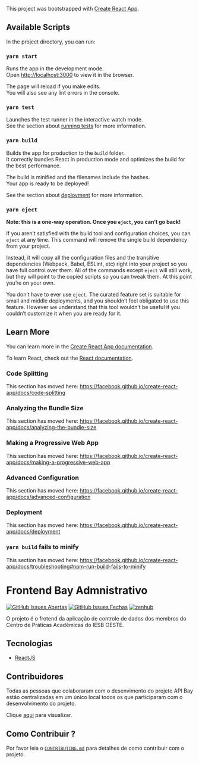 This project was bootstrapped with [Create React App](https://github.com/facebook/create-react-app).

## Available Scripts

In the project directory, you can run:

### `yarn start`

Runs the app in the development mode.<br />
Open [http://localhost:3000](http://localhost:3000) to view it in the browser.

The page will reload if you make edits.<br />
You will also see any lint errors in the console.

### `yarn test`

Launches the test runner in the interactive watch mode.<br />
See the section about [running tests](https://facebook.github.io/create-react-app/docs/running-tests) for more information.

### `yarn build`

Builds the app for production to the `build` folder.<br />
It correctly bundles React in production mode and optimizes the build for the best performance.

The build is minified and the filenames include the hashes.<br />
Your app is ready to be deployed!

See the section about [deployment](https://facebook.github.io/create-react-app/docs/deployment) for more information.

### `yarn eject`

**Note: this is a one-way operation. Once you `eject`, you can’t go back!**

If you aren’t satisfied with the build tool and configuration choices, you can `eject` at any time. This command will remove the single build dependency from your project.

Instead, it will copy all the configuration files and the transitive dependencies (Webpack, Babel, ESLint, etc) right into your project so you have full control over them. All of the commands except `eject` will still work, but they will point to the copied scripts so you can tweak them. At this point you’re on your own.

You don’t have to ever use `eject`. The curated feature set is suitable for small and middle deployments, and you shouldn’t feel obligated to use this feature. However we understand that this tool wouldn’t be useful if you couldn’t customize it when you are ready for it.

## Learn More

You can learn more in the [Create React App documentation](https://facebook.github.io/create-react-app/docs/getting-started).

To learn React, check out the [React documentation](https://reactjs.org/).

### Code Splitting

This section has moved here: https://facebook.github.io/create-react-app/docs/code-splitting

### Analyzing the Bundle Size

This section has moved here: https://facebook.github.io/create-react-app/docs/analyzing-the-bundle-size

### Making a Progressive Web App

This section has moved here: https://facebook.github.io/create-react-app/docs/making-a-progressive-web-app

### Advanced Configuration

This section has moved here: https://facebook.github.io/create-react-app/docs/advanced-configuration

### Deployment

This section has moved here: https://facebook.github.io/create-react-app/docs/deployment

### `yarn build` fails to minify

This section has moved here: https://facebook.github.io/create-react-app/docs/troubleshooting#npm-run-build-fails-to-minify





# Frontend Bay Admnistrativo

[![GitHub Issues Abertas](https://img.shields.io/github/issues/cpa-bayarea/administrativo-bay.svg?maxAge=2592000)]() 
[![GitHub Issues Fechas](https://img.shields.io/github/issues-closed-raw/cpa-bayarea/administrativo-bay.svg?maxAge=2592000)]()
<a href="https://app.zenhub.com/workspace/o/cpa-bayarea/administrativo-bay/boards" target="_blank">
    <img src="https://img.shields.io/badge/Managed_with-ZenHub-5e60ba.svg" alt="zenhub">
</a>

O projeto é o frotend da aplicação de controle de dados dos membros do Centro de Práticas Acadêmicas do IESB OESTE.


<!-- ## Docker
Utilizamos o Docker como plataforma de desenvolvimento com o intuito de garantir o mesmo ambiente de desenvolvimento 
independentemente do Sistema Operacional(SO) utilizado.

Para criar um ambiente para trabalhar com a API basta executar o comando abaixo:
```
  docker-compose -f docker-compose.dev.yml up -d
```

Para visualizar detalhes do container
```
  docker-compose ps
``` -->

## Tecnologias
* [ReactJS](https://reactjs.org/)
<!-- * [Docker](https://www.docker.com) -->

## Contribuidores
Todas as pessoas que colaboraram com o desenvimento do projeto API Bay estão centralizadas em um único local todos os que participaram com o desenvolvimento do projeto.
  
Clique [aqui](AUTHORS.md) para visualizar.

## Como Contribuir ?
Por favor leia o [```CONTRIBUTING.md```](CONTRIBUTING.md) para detalhes de como contribuir com o projeto.
